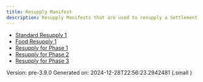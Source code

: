 ```yaml
---
title: Resupply Manifest
description: Resupply Manifests that are used to resupply a Settlement templates
---
```







- [Standard Resupply 1](../manifest/standard-resupply-1)
- [Food Resupply 1](../manifest/food-resupply-1)
- [Resupply for Phase 1](../manifest/resupply-for-phase-1)
- [Resupply for Phase 2](../manifest/resupply-for-phase-2)
- [Resupply for Phase 3](../manifest/resupply-for-phase-3)

Version: pre-3.9.0 Generated on: 2024-12-28T22:56:23.2942481
{.small }
